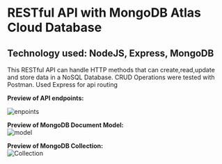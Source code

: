 <strong><h1>RESTful API with MongoDB Atlas Cloud Database</h1></strong>

<h2>Technology used: NodeJS, Express, MongoDB</h2>

This RESTful API can handle HTTP methods that can create,read,update and store data in a NoSQL Database. CRUD Operations were tested with Postman.
Used Express for api routing

<strong>Preview of API endpoints: </strong>

![enpoints](https://user-images.githubusercontent.com/96401568/148474092-3425beca-b1e6-48ec-8017-bd827a749274.png)


<strong>Preview of MongoDB Document Model: </strong>
<br />
![model](https://user-images.githubusercontent.com/96401568/148474182-ee80a2e2-9e57-402b-9ef3-911223c478f0.png)

<strong>Preview of MongoDB Collection: </strong>
<br />
![Collection](https://user-images.githubusercontent.com/96401568/148474313-dae7598e-202b-434d-b196-02e51fd5f9bb.png)
